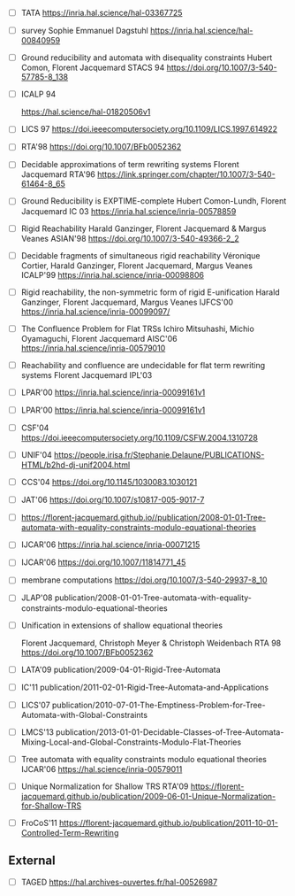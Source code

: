 

- [ ] TATA
  https://inria.hal.science/hal-03367725



- [ ] survey Sophie Emmanuel Dagstuhl
  https://inria.hal.science/hal-00840959



- [ ] Ground reducibility and automata with disequality constraints
  Hubert Comon, Florent Jacquemard 
  STACS 94
  https://doi.org/10.1007/3-540-57785-8_138



- [ ] ICALP 94

  https://hal.science/hal-01820506v1



- [ ] LICS 97
  https://doi.ieeecomputersociety.org/10.1109/LICS.1997.614922 



- [ ] RTA'98
  https://doi.org/10.1007/BFb0052362



- [ ] Decidable approximations of term rewriting systems
  Florent Jacquemard 
  RTA'96
  https://link.springer.com/chapter/10.1007/3-540-61464-8_65



- [ ] Ground Reducibility is EXPTIME-complete
  Hubert Comon-Lundh, Florent Jacquemard
  IC 03 
  https://inria.hal.science/inria-00578859



- [ ] Rigid Reachability
  Harald Ganzinger, Florent Jacquemard & Margus Veanes
  ASIAN'98
  https://doi.org/10.1007/3-540-49366-2_2



- [ ] Decidable fragments of simultaneous rigid reachability
  Véronique Cortier, Harald Ganzinger, Florent Jacquemard, Margus Veanes
  ICALP'99
  https://inria.hal.science/inria-00098806



- [ ] Rigid reachability, the non-symmetric form of rigid E-unification
  Harald Ganzinger, Florent Jacquemard, Margus Veanes
  IJFCS'00
  https://inria.hal.science/inria-00099097/



- [ ] The Confluence Problem for Flat TRSs
  Ichiro Mitsuhashi, Michio Oyamaguchi, Florent Jacquemard
  AISC'06
  https://inria.hal.science/inria-00579010



- [ ] Reachability and confluence are undecidable for flat term rewriting systems
  Florent Jacquemard
  IPL'03



- [ ] LPAR'00
  https://inria.hal.science/inria-00099161v1

- [ ] LPAR'00
  https://inria.hal.science/inria-00099161v1



- [ ] CSF'04
  https://doi.ieeecomputersociety.org/10.1109/CSFW.2004.1310728



- [ ] UNIF'04
  https://people.irisa.fr/Stephanie.Delaune/PUBLICATIONS-HTML/b2hd-dj-unif2004.html



- [ ] CCS'04
  https://doi.org/10.1145/1030083.1030121 



- [ ] JAT'06
  https://doi.org/10.1007/s10817-005-9017-7



- [ ] https://florent-jacquemard.github.io//publication/2008-01-01-Tree-automata-with-equality-constraints-modulo-equational-theories



- [ ] IJCAR'06
  https://inria.hal.science/inria-00071215



- [ ] IJCAR'06
  https://doi.org/10.1007/11814771_45



- [ ] membrane computations
  https://doi.org/10.1007/3-540-29937-8_10



- [ ] JLAP'08 
  publication/2008-01-01-Tree-automata-with-equality-constraints-modulo-equational-theories



- [ ] Unification in extensions of shallow equational theories

  Florent Jacquemard, Christoph Meyer & Christoph Weidenbach 
  RTA 98
  https://doi.org/10.1007/BFb0052362



- [ ] LATA'09
  publication/2009-04-01-Rigid-Tree-Automata



- [ ] IC'11
  publication/2011-02-01-Rigid-Tree-Automata-and-Applications



- [ ] LICS'07
  publication/2010-07-01-The-Emptiness-Problem-for-Tree-Automata-with-Global-Constraints



- [ ] LMCS'13
  publication/2013-01-01-Decidable-Classes-of-Tree-Automata-Mixing-Local-and-Global-Constraints-Modulo-Flat-Theories



- [ ] Tree automata with equality constraints modulo equational theories
  IJCAR'06
  https://hal.science/inria-00579011



- [ ] Unique Normalization for Shallow TRS
  RTA'09
  https://florent-jacquemard.github.io/publication/2009-06-01-Unique-Normalization-for-Shallow-TRS

  

- [ ] FroCoS'11
  https://florent-jacquemard.github.io/publication/2011-10-01-Controlled-Term-Rewriting



## External



- [ ] TAGED
  https://hal.archives-ouvertes.fr/hal-00526987









